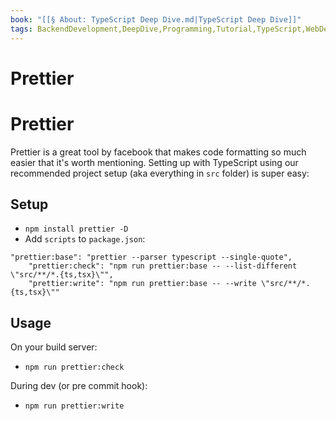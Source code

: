 ```yaml
---
book: "[[§ About꞉ TypeScript Deep Dive.md|TypeScript Deep Dive]]"
tags: BackendDevelopment,DeepDive,Programming,Tutorial,TypeScript,WebDevelopment
---
```


# Prettier

# Prettier

Prettier is a great tool by facebook that makes code formatting so much easier that it's worth mentioning. Setting up with TypeScript using our recommended project setup (aka everything in `src` folder) is super easy:

## Setup

- `npm install prettier -D`
- Add `scripts` to `package.json`:

```
"prettier:base": "prettier --parser typescript --single-quote",
    "prettier:check": "npm run prettier:base -- --list-different \"src/**/*.{ts,tsx}\"",
    "prettier:write": "npm run prettier:base -- --write \"src/**/*.{ts,tsx}\""
```

## Usage

On your build server:

- `npm run prettier:check`

During dev (or pre commit hook):

- `npm run prettier:write`